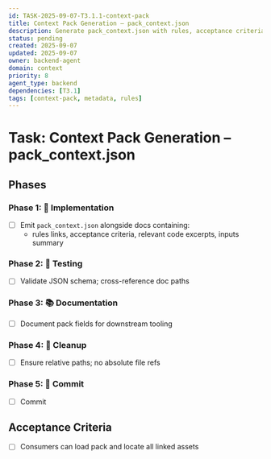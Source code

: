 ```yaml
---
id: TASK-2025-09-07-T3.1.1-context-pack
title: Context Pack Generation – pack_context.json
description: Generate pack_context.json with rules, acceptance criteria, code excerpts
status: pending
created: 2025-09-07
updated: 2025-09-07
owner: backend-agent
domain: context
priority: 8
agent_type: backend
dependencies: [T3.1]
tags: [context-pack, metadata, rules]
---
```


# Task: Context Pack Generation – pack_context.json

## Phases
### Phase 1: 🚀 Implementation
- [ ] Emit `pack_context.json` alongside docs containing:
  - rules links, acceptance criteria, relevant code excerpts, inputs summary

### Phase 2: 🧪 Testing
- [ ] Validate JSON schema; cross-reference doc paths

### Phase 3: 📚 Documentation
- [ ] Document pack fields for downstream tooling

### Phase 4: 🧹 Cleanup
- [ ] Ensure relative paths; no absolute file refs

### Phase 5: 💾 Commit
- [ ] Commit

## Acceptance Criteria
- [ ] Consumers can load pack and locate all linked assets

